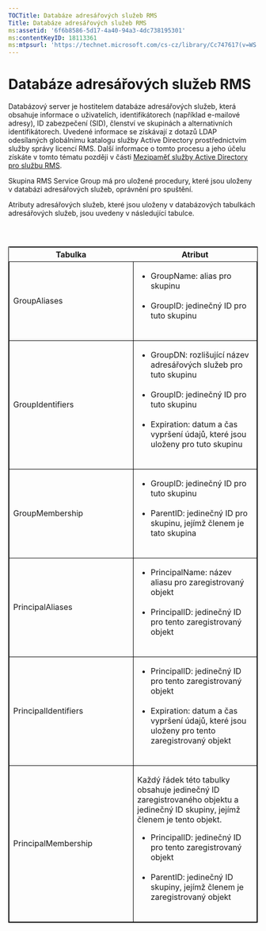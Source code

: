 ```yaml
---
TOCTitle: Databáze adresářových služeb RMS
Title: Databáze adresářových služeb RMS
ms:assetid: '6f6b8586-5d17-4a40-94a3-4dc738195301'
ms:contentKeyID: 18113361
ms:mtpsurl: 'https://technet.microsoft.com/cs-cz/library/Cc747617(v=WS.10)'
---
```


Databáze adresářových služeb RMS
================================

Databázový server je hostitelem databáze adresářových služeb, která obsahuje informace o uživatelích, identifikátorech (například e-mailové adresy), ID zabezpečení (SID), členství ve skupinách a alternativních identifikátorech. Uvedené informace se získávají z dotazů LDAP odesílaných globálnímu katalogu služby Active Directory prostřednictvím služby správy licencí RMS. Další informace o tomto procesu a jeho účelu získáte v tomto tématu později v části [Mezipaměť služby Active Directory pro službu RMS](https://technet.microsoft.com/c721a2eb-2fe9-4346-b426-3cc169b97265).

Skupina RMS Service Group má pro uložené procedury, které jsou uloženy v databázi adresářových služeb, oprávnění pro spuštění.

Atributy adresářových služeb, které jsou uloženy v databázových tabulkách adresářových služeb, jsou uvedeny v následující tabulce.

###  

<p> </p>
<table style="border:1px solid black;">
<colgroup>
<col width="50%" />
<col width="50%" />
</colgroup>
<thead>
<tr class="header">
<th>Tabulka</th>
<th>Atribut</th>
</tr>
</thead>
<tbody>
<tr class="odd">
<td style="border:1px solid black;"><p>GroupAliases</p></td>
<td style="border:1px solid black;"><ul>
<li>GroupName: alias pro skupinu<br />
<br />
</li>
<li>GroupID: jedinečný ID pro tuto skupinu<br />
<br />
</li>
</ul></td>
</tr>
<tr class="even">
<td style="border:1px solid black;"><p>GroupIdentifiers</p></td>
<td style="border:1px solid black;"><ul>
<li>GroupDN: rozlišující název adresářových služeb pro tuto skupinu<br />
<br />
</li>
<li>GroupID: jedinečný ID pro tuto skupinu<br />
<br />
</li>
<li>Expiration: datum a čas vypršení údajů, které jsou uloženy pro tuto skupinu<br />
<br />
</li>
</ul></td>
</tr>
<tr class="odd">
<td style="border:1px solid black;"><p>GroupMembership</p></td>
<td style="border:1px solid black;"><ul>
<li>GroupID: jedinečný ID pro tuto skupinu<br />
<br />
</li>
<li>ParentID: jedinečný ID pro skupinu, jejímž členem je tato skupina<br />
<br />
</li>
</ul></td>
</tr>
<tr class="even">
<td style="border:1px solid black;"><p>PrincipalAliases</p></td>
<td style="border:1px solid black;"><ul>
<li>PrincipalName: název aliasu pro zaregistrovaný objekt<br />
<br />
</li>
<li>PrincipalID: jedinečný ID pro tento zaregistrovaný objekt<br />
<br />
</li>
</ul></td>
</tr>
<tr class="odd">
<td style="border:1px solid black;"><p>PrincipalIdentifiers</p></td>
<td style="border:1px solid black;"><ul>
<li>PrincipalID: jedinečný ID pro tento zaregistrovaný objekt<br />
<br />
</li>
<li>Expiration: datum a čas vypršení údajů, které jsou uloženy pro tento zaregistrovaný objekt<br />
<br />
</li>
</ul></td>
</tr>
<tr class="even">
<td style="border:1px solid black;"><p>PrincipalMembership</p></td>
<td style="border:1px solid black;"><p>Každý řádek této tabulky obsahuje jedinečný ID zaregistrovaného objektu a jedinečný ID skupiny, jejímž členem je tento objekt.</p>
<ul>
<li>PrincipalID: jedinečný ID pro tento zaregistrovaný objekt<br />
<br />
</li>
<li>ParentID: jedinečný ID skupiny, jejímž členem je zaregistrovaný objekt<br />
<br />
</li>
</ul></td>
</tr>
</tbody>
</table>
